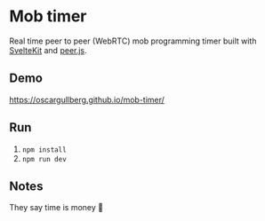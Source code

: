 # Mob timer

Real time peer to peer (WebRTC) mob programming timer built with [SvelteKit](https://kit.svelte.dev/) and [peer.js](https://peerjs.com/).

## Demo

https://oscargullberg.github.io/mob-timer/

## Run

1. `npm install`
2. `npm run dev`

## Notes

They say time is money 💸
